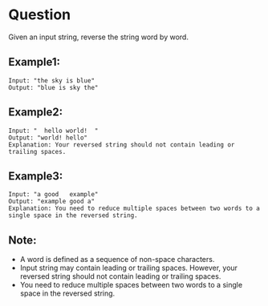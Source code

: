 # Question
Given an input string, reverse the string word by word.

## Example1:
```
Input: "the sky is blue"
Output: "blue is sky the"
```
## Example2:
```
Input: "  hello world!  "
Output: "world! hello"
Explanation: Your reversed string should not contain leading or trailing spaces.
```
## Example3:
```
Input: "a good   example"
Output: "example good a"
Explanation: You need to reduce multiple spaces between two words to a single space in the reversed string.
```
## Note:
- A word is defined as a sequence of non-space characters.
- Input string may contain leading or trailing spaces. However, your reversed string should not contain leading or trailing spaces.
- You need to reduce multiple spaces between two words to a single space in the reversed string.
